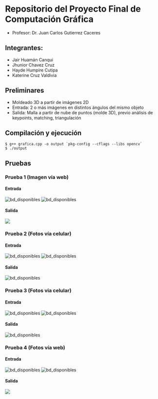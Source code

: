 # Repositorio del Proyecto Final de Computación Gráfica
 
- Profesor: 
Dr. Juan Carlos Gutierrez Caceres

## Integrantes:
- Jair Huamán Canqui
- Jhunior Chavez Cruz
- Hayde Humpire Cutipa
- Katerine Cruz Valdivia

## Preliminares
- Moldeado 3D a partir de imágenes 2D
- Entrada: 2 o más imágenes en distintos ángulos del mismo objeto
- Salida: Malla a partir de nube de puntos (molde 3D), previo análisis de keypoints, matching, triangulación

## Compilación y ejecución
```
$ g++ grafica.cpp -o output `pkg-config --cflags --libs opencv`
$ ./output
```
## Pruebas

### Prueba 1 (Imagen vía web)
#### Entrada
![bd_disponibles](Pruebas/bR5_opt.jpg)
![bd_disponibles](Pruebas/bL5_opt.jpg)

#### Salida
![](Resultados/plantita.gif) 

### Prueba 2 (Fotos vía celular)
#### Entrada
![bd_disponibles](Pruebas/bR3.jpg)
![bd_disponibles](Pruebas/bL3.jpg)

#### Salida
![bd_disponibles](Resultados/manito.gif)

### Prueba 3 (Fotos via celular)
#### Entrada 
![bd_disponibles](Pruebas/bL7.jpg)
![bd_disponibles](Pruebas/bR7.jpg)
#### Salida
![bd_disponibles](Resultados/botella.gif)

### Prueba 4 (Fotos vía web)
#### Entrada
![bd_disponibles](Pruebas/bR.jpg)
![bd_disponibles](Pruebas/bL.jpg)

#### Salida
![](Resultados/webgame.gif) 


